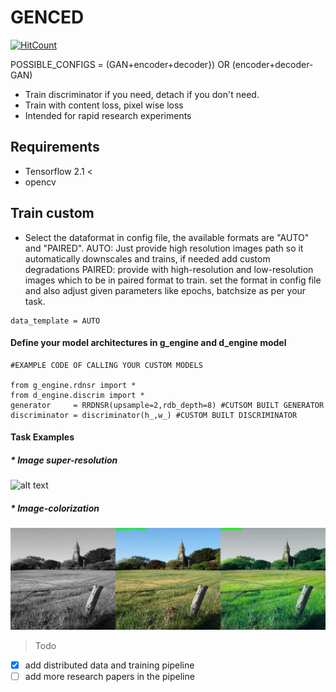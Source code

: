 # GENCED
[![HitCount](http://hits.dwyl.com/anish9/GENCED.svg)](http://hits.dwyl.com/anish9/GENCED)

POSSIBLE_CONFIGS = (GAN+encoder+decoder}) OR (encoder+decoder-GAN)
* Train discriminator if you need, detach if you don't need.
* Train with content loss, pixel wise loss
* Intended for rapid research experiments

## Requirements
* Tensorflow 2.1 <
* opencv

## Train custom
* Select the dataformat in config file, the available formats are "AUTO" and "PAIRED".
   AUTO: Just provide high resolution images path so it automatically downscales and trains, if needed add custom degradations
   PAIRED: provide with high-resolution and low-resolution images which to be in paired format to train.
   set the format in config file and also adjust given parameters like epochs, batchsize as per your task.

``` 
data_template = AUTO
``` 
#### Define your model architectures in g_engine and d_engine model
``` 
#EXAMPLE CODE OF CALLING YOUR CUSTOM MODELS

from g_engine.rdnsr import *
from d_engine.discrim import *
generator     = RRDNSR(upsample=2,rdb_depth=8) #CUTSOM BUILT GENERATOR
discriminator = discriminator(h_,w_) #CUSTOM BUILT DISCRIMINATOR
``` 

#### Task Examples
##### * Image super-resolution
![alt text](https://github.com/anish9/Image_2_Image/blob/master/asset/i1.png)

##### * Image-colorization
![alt text](https://github.com/anish9/GENCED/blob/master/asset/pci.jpg)

> Todo
- [x] add distributed data and training pipeline
- [ ] add more research papers in the pipeline
